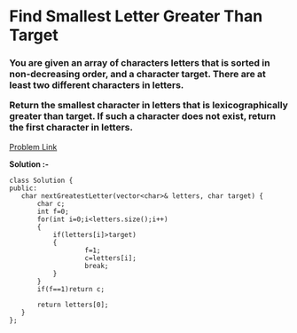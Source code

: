 # Find Smallest Letter Greater Than Target

<h3>
You are given an array of characters letters that is sorted in non-decreasing order, and a character target. There are at least two different characters in letters.

Return the smallest character in letters that is lexicographically greater than target. If such a character does not exist, return the first character in letters.

 </h3>
 
 [Problem Link](https://leetcode.com/problems/find-smallest-letter-greater-than-target/description/)
 
 **Solution :-**
 
 ```
class Solution {
public:
    char nextGreatestLetter(vector<char>& letters, char target) {
        char c;
        int f=0;
        for(int i=0;i<letters.size();i++)
        {
            if(letters[i]>target)
            {
                    f=1;
                    c=letters[i];
                    break;
            }
        }
        if(f==1)return c;

        return letters[0];
    }
};
 ```
 
